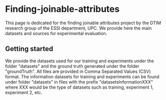 # Finding-joinable-attributes
This page is dedicated for the finding joinable attributes project by the DTIM research group of the ESSI department, UPC. We provide here the main datasets and sources for experimental evaluation.


## Getting started

We provide the datasets used for our training and experiments under the folder "datasets" and the ground truth generated under the folder "groundTruth". All files are provided in Comma Separated Values (CSV) format. The information datasets for training and experiments can be found under folder "datasets" in files with the prefix "datasetsInformationXXX" where XXX would be the type of datasets such as training, experiment 1, experiment 2, etc.
